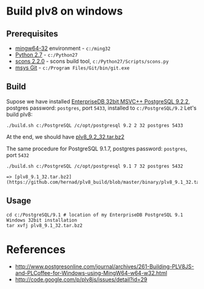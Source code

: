 # Build plv8 on windows

## Prerequisites

  - [mingw64-32](http://mingw-w64.sourceforge.net/) environment - `c:/ming32`
  - [Python 2.7](http://www.activestate.com/activepython/downloads) - `c:/Python27`
  - [scons 2.2.0](http://sourceforge.net/projects/scons/files/scons/2.2.0/scons-2.2.0-setup.exe/download) - scons build tool, `c:/Python27/Scripts/scons.py`
  - [msys Git](http://code.google.com/p/msysgit/downloads/list) - `c:/Program Files/Git/bin/git.exe`
    
## Build

Supose we have installed [EnterpriseDB 32bit MSVC++ PostgreSQL 9.2.2](http://www.enterprisedb.com/products-services-training/pgdownload#windows), postgres password: `postgres`, port `5433`, installed to `c:/PostgreSQL/9.2`
Let's build plv8:

    ./build.sh c:/PostgreSQL /c/opt/postgresql 9.2 2 32 postgres 5433
  
At the end, we should have [plv8_9.2_32.tar.bz2](https://github.com/hernad/plv8_build/blob/master/binary/plv8_9.2_32.tar.bz2)  
 
The same procedure for PostgreSQL 9.1.7, postgres password: `postgres`, port `5432`
 
    ./build.sh c:/PostgreSQL /c/opt/postgresql 9.1 7 32 postgres 5432

    => [plv8_9.1_32.tar.bz2](https://github.com/hernad/plv8_build/blob/master/binary/plv8_9.1_32.tar.bz2)  

## Usage

    cd c:/PostgreSQL/9.1 # location of my EnterpriseDB PostgreSQL 9.1 Windows 32bit installation
    tar xvfj plv8_9.1_32.tar.bz2


# References

  - http://www.postgresonline.com/journal/archives/261-Building-PLV8JS-and-PLCoffee-for-Windows-using-MingW64-w64-w32.html
  - http://code.google.com/p/plv8js/issues/detail?id=29



